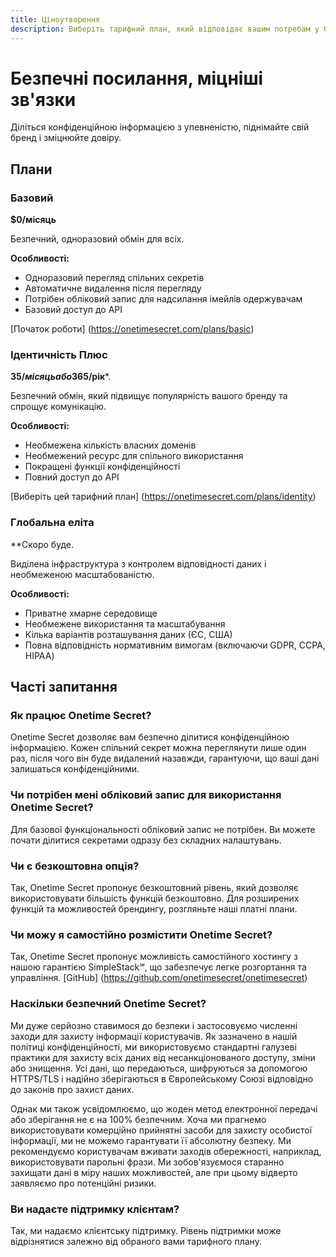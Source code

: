 ```yaml
---
title: Ціноутворення
description: Виберіть тарифний план, який відповідає вашим потребам у безпечному спільному доступі.
---
```


# Безпечні посилання, міцніші зв'язки

Діліться конфіденційною інформацією з упевненістю, піднімайте свій бренд і зміцнюйте довіру.

## Плани

### Базовий

**$0/місяць**

Безпечний, одноразовий обмін для всіх.

**Особливості:**
- Одноразовий перегляд спільних секретів
- Автоматичне видалення після перегляду
- Потрібен обліковий запис для надсилання імейлів одержувачам
- Базовий доступ до API

[Початок роботи] (https://onetimesecret.com/plans/basic)

### Ідентичність Плюс

**35$/місяць або 365$/рік***.

Безпечний обмін, який підвищує популярність вашого бренду та спрощує комунікацію.

**Особливості:**
- Необмежена кількість власних доменів
- Необмежений ресурс для спільного використання
- Покращені функції конфіденційності
- Повний доступ до API

[Виберіть цей тарифний план] (https://onetimesecret.com/plans/identity)

### Глобальна еліта

**Скоро буде.

Виділена інфраструктура з контролем відповідності даних і необмеженою масштабованістю.

**Особливості:**
- Приватне хмарне середовище
- Необмежене використання та масштабування
- Кілька варіантів розташування даних (ЄС, США)
- Повна відповідність нормативним вимогам (включаючи GDPR, CCPA, HIPAA)

## Часті запитання

### Як працює Onetime Secret?
Onetime Secret дозволяє вам безпечно ділитися конфіденційною інформацією. Кожен спільний секрет можна переглянути лише один раз, після чого він буде видалений назавжди, гарантуючи, що ваші дані залишаться конфіденційними.

### Чи потрібен мені обліковий запис для використання Onetime Secret?
Для базової функціональності обліковий запис не потрібен. Ви можете почати ділитися секретами одразу без складних налаштувань.

### Чи є безкоштовна опція?
Так, Onetime Secret пропонує безкоштовний рівень, який дозволяє використовувати більшість функцій безкоштовно. Для розширених функцій та можливостей брендингу, розгляньте наші платні плани.

### Чи можу я самостійно розмістити Onetime Secret?
Так, Onetime Secret пропонує можливість самостійного хостингу з нашою гарантією SimpleStack℠, що забезпечує легке розгортання та управління. [GitHub] (https://github.com/onetimesecret/onetimesecret)

### Наскільки безпечний Onetime Secret?
Ми дуже серйозно ставимося до безпеки і застосовуємо численні заходи для захисту інформації користувачів. Як зазначено в нашій політиці конфіденційності, ми використовуємо стандартні галузеві практики для захисту всіх даних від несанкціонованого доступу, зміни або знищення. Усі дані, що передаються, шифруються за допомогою HTTPS/TLS і надійно зберігаються в Європейському Союзі відповідно до законів про захист даних.

Однак ми також усвідомлюємо, що жоден метод електронної передачі або зберігання не є на 100% безпечним. Хоча ми прагнемо використовувати комерційно прийнятні засоби для захисту особистої інформації, ми не можемо гарантувати її абсолютну безпеку. Ми рекомендуємо користувачам вживати заходів обережності, наприклад, використовувати парольні фрази. Ми зобов'язуємося старанно захищати дані в міру наших можливостей, але при цьому відверто заявляємо про потенційні ризики.

### Ви надаєте підтримку клієнтам?
Так, ми надаємо клієнтську підтримку. Рівень підтримки може відрізнятися залежно від обраного вами тарифного плану.
